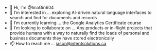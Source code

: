 - 👋 Hi, I’m @ImaGin604
- 👀 I’m interested in ... exploring AI-driven natural language interfaces to search and find for documents and records
- 🌱 I’m currently learning ... the Google Analytics Certificate course
- 💞️ I’m looking to collaborate on ... Any products or in-flight projects that provide humans with a way to naturally find the loads of personal and business documents they have stored electronically
- 📫 How to reach me ... jason@intentsolutions.ca

<!---
ImaGin604/ImaGin604 is a ✨ special ✨ repository because its `README.md` (this file) appears on your GitHub profile.
You can click the Preview link to take a look at your changes.
--->
